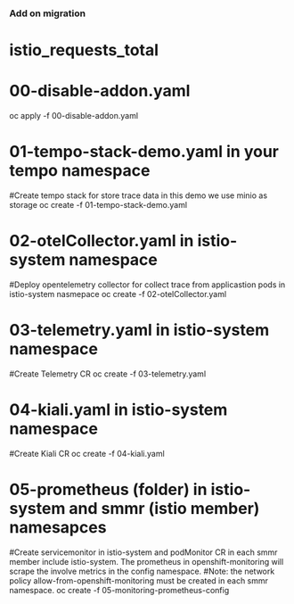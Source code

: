 ### Add on migration
# istio_requests_total
# 00-disable-addon.yaml
oc apply -f 00-disable-addon.yaml

# 01-tempo-stack-demo.yaml in your tempo namespace
#Create tempo stack for store trace data in this demo we use minio as storage
oc create -f 01-tempo-stack-demo.yaml 

# 02-otelCollector.yaml in istio-system namespace
#Deploy opentelemetry collector for collect trace from applicastion pods in istio-system nasmepace
oc create -f 02-otelCollector.yaml

# 03-telemetry.yaml in istio-system namespace
#Create Telemetry CR
oc create -f 03-telemetry.yaml

# 04-kiali.yaml in istio-system namespace
#Create Kiali CR
oc create -f 04-kiali.yaml

# 05-prometheus (folder) in istio-system and smmr (istio member) namesapces
#Create servicemonitor in istio-system and podMonitor CR in each smmr member include istio-system. The prometheus in openshift-monitoring will scrape the involve metrics in the config namespace. 
#Note: the network policy allow-from-openshift-monitoring must be created in each smmr namespace.
oc create -f 05-monitoring-prometheus-config

